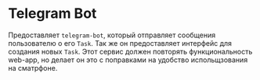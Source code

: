 
# Telegram Bot

Предоставляет ```telegram-bot```, который отправляет сообщения пользователю о его ```Task```.
Так же он предоставляет интерфейс для создания новых ```Task```. 
Этот сервис должен повторять функциональность web-app, 
но делает он это с поправками на удобство испольщзования на сматрфоне.
